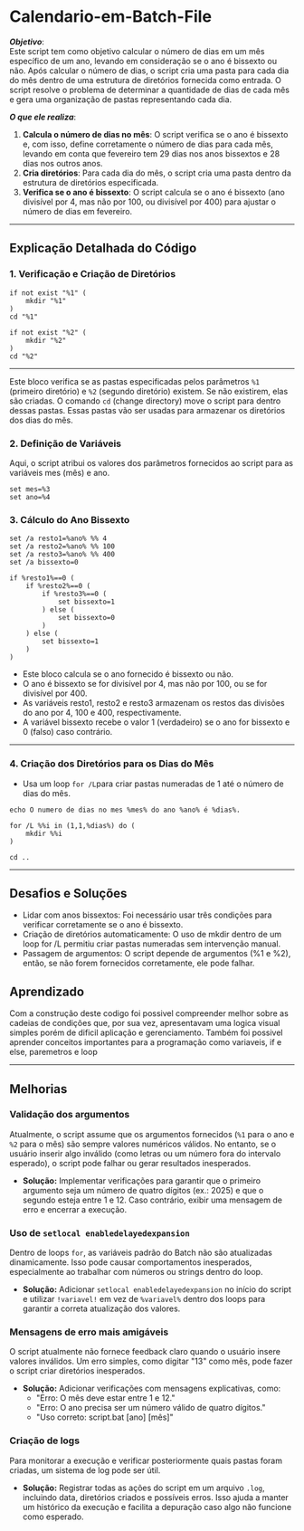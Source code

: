 # Calendario-em-Batch-File

___Objetivo___:  
Este script tem como objetivo calcular o número de dias em um mês específico de um ano, levando em consideração se o ano é bissexto ou não. Após calcular o número de dias, o script cria uma pasta para cada dia do mês dentro de uma estrutura de diretórios fornecida como entrada. O script resolve o problema de determinar a quantidade de dias de cada mês e gera uma organização de pastas representando cada dia.

___O que ele realiza___:
1. **Calcula o número de dias no mês**: O script verifica se o ano é bissexto e, com isso, define corretamente o número de dias para cada mês, levando em conta que fevereiro tem 29 dias nos anos bissextos e 28 dias nos outros anos.
2. **Cria diretórios**: Para cada dia do mês, o script cria uma pasta dentro da estrutura de diretórios especificada.
3. **Verifica se o ano é bissexto**: O script calcula se o ano é bissexto (ano divisível por 4, mas não por 100, ou divisível por 400) para ajustar o número de dias em fevereiro.

---

## Explicação Detalhada do Código

### 1. Verificação e Criação de Diretórios
```batch
if not exist "%1" (
    mkdir "%1"
)
cd "%1"

if not exist "%2" (
    mkdir "%2"
)
cd "%2"
```

---

Este bloco verifica se as pastas especificadas pelos parâmetros `%1` (primeiro diretório) e `%2` (segundo diretório) existem. Se não existirem, elas são criadas. O comando `cd` (change directory) move o script para dentro dessas pastas. Essas pastas vão ser usadas para armazenar os diretórios dos dias do mês.

### 2. Definição de Variáveis
Aqui, o script atribui os valores dos parâmetros fornecidos ao script para as variáveis mes (mês) e ano.

```batch
set mes=%3
set ano=%4
```
### 3. Cálculo do Ano Bissexto

```batch
set /a resto1=%ano% %% 4
set /a resto2=%ano% %% 100
set /a resto3=%ano% %% 400
set /a bissexto=0

if %resto1%==0 (
    if %resto2%==0 (
        if %resto3%==0 (
            set bissexto=1
        ) else (
            set bissexto=0
        )
    ) else (
        set bissexto=1
    )
)
```
- Este bloco calcula se o ano fornecido é bissexto ou não.
- O ano é bissexto se for divisível por 4, mas não por 100, ou se for divisível por 400.
- As variáveis resto1, resto2 e resto3 armazenam os restos das divisões do ano por 4, 100 e 400, respectivamente.
- A variável bissexto recebe o valor 1 (verdadeiro) se o ano for bissexto e 0 (falso) caso contrário.
---

### 4. Criação dos Diretórios para os Dias do Mês

- Usa um loop ```for /L```para criar pastas numeradas de 1 até o número de dias do mês.
```batch
echo O numero de dias no mes %mes% do ano %ano% é %dias%.

for /L %%i in (1,1,%dias%) do (
    mkdir %%i
)

cd ..
```
---

## Desafios e Soluções

- Lidar com anos bissextos: Foi necessário usar três condições para verificar corretamente se o ano é bissexto.
- Criação de diretórios automaticamente: O uso de mkdir dentro de um loop for /L permitiu criar pastas numeradas sem intervenção manual.
- Passagem de argumentos: O script depende de argumentos (%1 e %2), então, se não forem fornecidos corretamente, ele pode falhar.

## Aprendizado
 Com a construção deste codigo foi possivel compreender melhor sobre as cadeias de condições que, por sua vez, apresentavam uma logica visual simples porém de dificil aplicação e gerenciamento. Também foi possivel aprender conceitos importantes para a programação como variaveis, if e else, paremetros e loop

---

## Melhorias

### Validação dos argumentos  
Atualmente, o script assume que os argumentos fornecidos (`%1` para o ano e `%2` para o mês) são sempre valores numéricos válidos. No entanto, se o usuário inserir algo inválido (como letras ou um número fora do intervalo esperado), o script pode falhar ou gerar resultados inesperados.  
- **Solução:** Implementar verificações para garantir que o primeiro argumento seja um número de quatro dígitos (ex.: 2025) e que o segundo esteja entre 1 e 12. Caso contrário, exibir uma mensagem de erro e encerrar a execução.  

### Uso de `setlocal enabledelayedexpansion`  
Dentro de loops `for`, as variáveis padrão do Batch não são atualizadas dinamicamente. Isso pode causar comportamentos inesperados, especialmente ao trabalhar com números ou strings dentro do loop.  
- **Solução:** Adicionar `setlocal enabledelayedexpansion` no início do script e utilizar `!variavel!` em vez de `%variavel%` dentro dos loops para garantir a correta atualização dos valores.  

### Mensagens de erro mais amigáveis  
O script atualmente não fornece feedback claro quando o usuário insere valores inválidos. Um erro simples, como digitar "13" como mês, pode fazer o script criar diretórios inesperados.  
- **Solução:** Adicionar verificações com mensagens explicativas, como:  
  - "Erro: O mês deve estar entre 1 e 12."  
  - "Erro: O ano precisa ser um número válido de quatro dígitos."  
  - "Uso correto: script.bat [ano] [mês]"  

### Criação de logs  
Para monitorar a execução e verificar posteriormente quais pastas foram criadas, um sistema de log pode ser útil.  
- **Solução:** Registrar todas as ações do script em um arquivo `.log`, incluindo data, diretórios criados e possíveis erros. Isso ajuda a manter um histórico da execução e facilita a depuração caso algo não funcione como esperado.  






